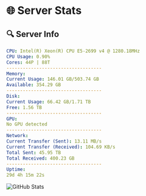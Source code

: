 # 🌐 Server Stats
## 🔍 Server Info
```yaml
CPU: Intel(R) Xeon(R) CPU E5-2699 v4 @ 1280.18MHz
CPU Usage: 0.90%
Cores: 44P | 88T
-----------------------------------
Memory:
Current Usage: 146.01 GB/503.74 GB
Available: 354.29 GB
-----------------------------------
Disk:
Current Usage: 66.42 GB/1.71 TB
Free: 1.56 TB
-----------------------------------
GPU:
No GPU detected
-----------------------------------
Network:
Current Transfer (Sent): 13.11 MB/s
Current Transfer (Received): 104.69 KB/s
Total Sent: 45.95 TB
Total Received: 400.23 GB
-----------------------------------
Uptime:
29d 4h 15m 22s
```
![GitHub Stats](https://img.shields.io/badge/Updated-2025-04-06_01:38:11-blue)